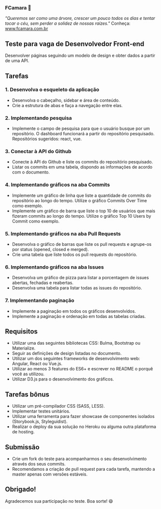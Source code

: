 ### FCamara 🚀
*"Queremos ser como uma árvore, 
  crescer um pouco todos os dias e tentar tocar o céu, 
  sem perder a solidez de nossas raízes."*
Conheça: www.fcamara.com.br

## Teste para vaga de Desenvolvedor Front-end
Desenvolver páginas seguindo um modelo de design e obter dados a partir de uma API.

## Tarefas

### 1. Desenvolva o esqueleto da aplicação

- Desenvolva o cabeçalho, sidebar e área de conteúdo.
- Crie a estrutura de abas e faça a navegação entre elas.

### 2. Implementando pesquisa

- Implemente o campo de pesquisa para que o usuário busque por um repositório. O dashboard funcionará a partir do repositório pesquisado. Repositórios sugeridos: react, vue.

### 3. Conectar à API do Github

- Conecte à API do Github e liste os commits do repositório pesquisado.
- Listar os commits em uma tabela, dispondo as informações de acordo com o documento.

### 4. Implementando gráficos na aba Commits

- Implemente um gráfico de linha que liste a quantidade de commits do repositório ao longo do tempo. Utilize o gráfico Commits Over Time como exemplo.
- Implemente um gráfico de barra que liste o top 10 de usuários que mais fizeram commits ao longo do tempo. Utilize o gráfico Top 10 Users by Commit como exemplo.

### 5. Implementando gráficos na aba Pull Requests

- Desenvolva o gráfico de barras que liste os pull requests e agrupe-os por status (opened, closed e merged).
- Crie uma tabela que liste todos os pull requests do repositório.

### 6. Implementando gráficos na aba Issues

- Desenvolva um gráfico de pizza para listar a porcentagem de issues abertas, fechadas e reabertas.
- Desenvolva uma tabela para listar todas as issues do repositório.

### 7. Implementando paginação

- Implemente a paginação em todos os gráficos desenvolvidos.
- Implemente a paginação e ordenação em todas as tabelas criadas.

## Requisitos

- Utilizar uma das seguintes bibliotecas CSS: Bulma, Bootstrap ou  Materialize.
- Seguir as definições de design listadas no documento.
- Utilizar um dos seguintes frameworks de desenvolvimento web: Angular, React ou Vue.js.
- Utilizar ao menos 3 features do ES6+ e escrever no README o porquê você as utilizou.
- Utilizar D3.js para o desenvolvimento dos gráficos.

## Tarefas bônus
- Utilizar um pré-compilador CSS (SASS, LESS).
- Implementar testes unitários.
- Utilizar uma ferramenta para fazer showcase de componentes isolados (Storybook.js, Styleguidist).
- Realizar o deploy da sua solução no Heroku ou alguma outra plataforma de hosting.

## Submissão
- Crie um fork do teste para acompanharmos o seu desenvolvimento através dos seus commits.
- Recomendamos a criação de pull request para cada tarefa, mantendo a master apenas com versões estáveis.

## Obrigado!
Agradecemos sua participação no teste. Boa sorte! 😄
